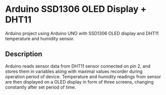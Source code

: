 # Arduino SSD1306 OLED Display + DHT11
Arduino project using Arduino UNO with SSD1306 OLED display and DHT11 temperature and humidity sensor.

## Description
Arduino reads sensor data from DHT11 sensor connected on pin 2, and stores them in variables along with maximal values recorder during operation period of device. Temperature and humidity readings from sensor are then displayed on a OLED display in form of three screens, changing constantly after set period of time.
